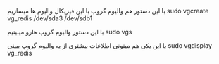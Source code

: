با این دستور هم والیوم گروپ با این فیزیکال والیوم ها میسازیم
sudo vgcreate vg_redis /dev/sda3 /dev/sdb1


با این دستور والیوم گروپ هارو میبینیم
sudo vgs





با این یکی هم میتونی اطلاعات بیشتری از یه والیوم گروپ ببینی
sudo vgdisplay vg_redis